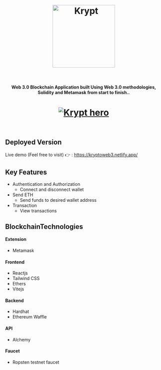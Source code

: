 

<h1 align="center">
  <br>
  <a href="https://kryptoweb3.netlify.app/"><img src="https://github.com/leouonline/RealWEB3/blob/main/client/images/logo.png" alt="Krypt" width="200"></a>
  <br>
<!--   Krypt -->
  <br>
</h1>

<h4 align="center">Web 3.0 Blockchain Application built Using Web 3.0 methodologies, Solidity and Metamask from start to finish..</h4>

<h1 align="center">
  <a href="#"><img src="https://user-images.githubusercontent.com/47278525/165395407-40c761fb-3861-4634-ae31-46ddf296c643.png" alt="Krypt hero"></a>
</h1>
<!--  <p align="center">
 <a href="#deployed-version">Demo</a> •
  <a href="#key-features">Key Features</a> •
  <a href="#demonstration">Demonstration</a> •
  <a href="#how-to-use">How To Use</a> •
  <a href="#api-usage">API Usage</a> •
  <a href="#deployment">Deployment</a> •
  <a href="#build-with">Build With</a> •
  <a href="#to-do">To-do</a> •
  <a href="#installation">Installation</a> • 
  <a href="#known-bugs">Known Bugs</a> • 
  <a href="#future-updates">Future Updates</a> • 
  <a href="#acknowledgement">Acknowledgement</a>
</p> -->

<br>

## Deployed Version
Live demo (Feel free to visit) 👉 : https://kryptoweb3.netlify.app/


## Key Features

* Authentication and Authorization
  - Connect and disconnect wallet
* Send ETH
  - Send funds to desired wallet address
* Transaction
  - View transactions


## BlockchainTechnologies

#### Extension
- Metamask

#### Frontend
- Reactjs
- Tailwind CSS
- Ethers
- Vitejs

#### Backend
- Hardhat
- Ethereum Waffle

#### API
- Alchemy

#### Faucet
- Ropsten testnet faucet
